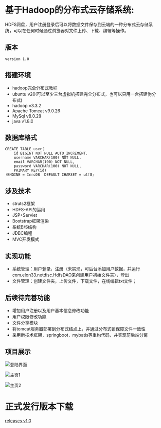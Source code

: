 # <a id="top"></a>基于Hadoop的分布式云存储系统:
HDFS网盘，用户注册登录后可以将数据文件保存到云端的一种分布式云存储系统，可以在任何时候通过浏览器对文件上传、下载、编辑等操作。

## 版本
`version 1.0`

## 搭建环境
- [hadoop完全分布式教程](https://blog.csdn.net/qq_39785575/article/details/106300628)	
- ubuntu v20(可以至少三台虚拟机搭建完全分布式，也可以只用一台搭建伪分布式)
- hadoop v3.3.2
- Apache Tomcat v9.0.26
- MySql v8.0.28
- java v1.8.0


## 数据库格式
~~~shell
CREATE TABLE user(
    id BIGINT NOT NULL AUTO_INCREMENT,
    username VARCHAR(100) NOT NULL,
    email VARCHAR(100) NOT NULL,
    password VARCHAR(100) NOT NULL,                  
    PRIMARY KEY(id)
)ENGINE = InnoDB  DEFAULT CHARSET = utf8;
~~~

## 涉及技术
- struts2框架
- HDFS-API的运用
- JSP+Servlet
- Bootstrap框架渲染
- 系统B/S结构
- JDBC编程
- MVC开发模式
	
## 实现功能
- 系统管理：用户登录，注册（未实现，可后台添加用户数据，并运行com.elon33.netdisc.HdfsDAO来创建用户初始文件夹），登出
- 文件管理：创建文件夹，上传文件，下载文件，在线编辑txt文件；
	
## 后续待完善功能
- 增加用户注册以及用户基本信息修改功能
- 用户权限修改功能
- 文件分享模块
- 将tomcat服务器部署到分布式结点上，并通过分布式锁保障文件一致性
- 采用新技术框架，springboot，mybatis等重构代码，并实现前后端分离

## 项目展示
![登陆界面](https://i.imgur.com/yv5EngR.png)

![主页1](https://i.imgur.com/VcjBCzJ.png)

![主页2](https://i.imgur.com/mAMWacg.png)

# 正式发行版本下载
[releases v1.0](https://github.com/yilong0722/HDFS-Netdisc/releases/tag/v1.0)

